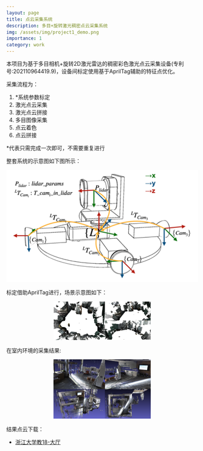 ```yaml
---
layout: page
title: 点云采集系统
description: 多目+旋转激光稠密点云采集系统 
img: /assets/img/project1_demo.png
importance: 1
category: work
---
```


本项目为基于多目相机+旋转2D激光雷达的稠密彩色激光点云采集设备(专利号:202110964419.9)，设备间标定使用基于AprilTag辅助的特征点优化。

采集流程为：

1. *系统参数标定
2. 激光点云采集
3. 激光点云拼接
4. 多目图像采集
5. 点云着色
6. 点云拼接

*代表只需完成一次即可，不需要重复进行


整套系统的示意图如下图所示：


<div align=center> <img src="/assets/img/calib.png" alt="calb" style="zoom:50%"/></div>


标定借助AprilTag进行，场景示意图如下：


<div align=center> <img src="/assets/img/calib_scene.png" alt="calb_scene" style="zoom:25%"/></div>


在室内环境的采集结果:


<div align=center> <img src="/assets/img/project1_result.png" alt="result" style="zoom:25%"/></div>



结果点云下载：
- [浙江大学教18-大厅](https://pan.zju.edu.cn/share/62cbaaf5a47e087d37310637e8)